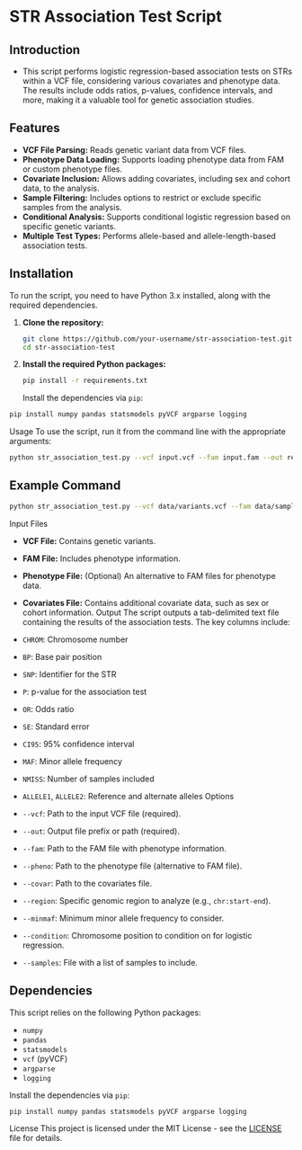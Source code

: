 # STR Association Test Script

## Introduction
- This script performs logistic regression-based association tests on STRs within a VCF file, considering various covariates and phenotype data. The results include odds ratios, p-values, confidence intervals, and more, making it a valuable tool for genetic association studies.
  
## Features
- **VCF File Parsing:** Reads genetic variant data from VCF files.
- **Phenotype Data Loading:** Supports loading phenotype data from FAM or custom phenotype files.
- **Covariate Inclusion:** Allows adding covariates, including sex and cohort data, to the analysis.
- **Sample Filtering:** Includes options to restrict or exclude specific samples from the analysis.
- **Conditional Analysis:** Supports conditional logistic regression based on specific genetic variants.
- **Multiple Test Types:** Performs allele-based and allele-length-based association tests.

## Installation
To run the script, you need to have Python 3.x installed, along with the required dependencies.

1. **Clone the repository:**
   ```bash
   git clone https://github.com/your-username/str-association-test.git
   cd str-association-test
   ```

2. **Install the required Python packages:**
   ```bash
   pip install -r requirements.txt
   ```
   Install the dependencies via `pip`:

  ```bash
  pip install numpy pandas statsmodels pyVCF argparse logging
  ```
 
Usage
To use the script, run it from the command line with the appropriate arguments:

```bash
python str_association_test.py --vcf input.vcf --fam input.fam --out results.txt --covar covariates.txt --region 1:10000-20000
```

## Example Command

```bash
python str_association_test.py --vcf data/variants.vcf --fam data/sample.fam --out results/association_results.txt --covar data/covariates.txt --region 1:150000-250000 --condition 1:160000 --minmaf 0.05
```
Input Files
- **VCF File:** Contains genetic variants.
- **FAM File:** Includes phenotype information.
- **Phenotype File:** (Optional) An alternative to FAM files for phenotype data.
- **Covariates File:** Contains additional covariate data, such as sex or cohort information.
Output
The script outputs a tab-delimited text file containing the results of the association tests. The key columns include:

- `CHROM`: Chromosome number
- `BP`: Base pair position
- `SNP`: Identifier for the STR
- `P`: p-value for the association test
- `OR`: Odds ratio
- `SE`: Standard error
- `CI95`: 95% confidence interval
- `MAF`: Minor allele frequency
- `NMISS`: Number of samples included
- `ALLELE1`, `ALLELE2`: Reference and alternate alleles
Options
- `--vcf`: Path to the input VCF file (required).
- `--out`: Output file prefix or path (required).
- `--fam`: Path to the FAM file with phenotype information.
- `--pheno`: Path to the phenotype file (alternative to FAM file).
- `--covar`: Path to the covariates file.
- `--region`: Specific genomic region to analyze (e.g., `chr:start-end`).
- `--minmaf`: Minimum minor allele frequency to consider.
- `--condition`: Chromosome position to condition on for logistic regression.
- `--samples`: File with a list of samples to include.


## Dependencies
This script relies on the following Python packages:

- `numpy`
- `pandas`
- `statsmodels`
- `vcf` (pyVCF)
- `argparse`
- `logging`

Install the dependencies via `pip`:

```bash
pip install numpy pandas statsmodels pyVCF argparse logging
```
License
This project is licensed under the MIT License - see the [LICENSE](LICENSE) file for details.
